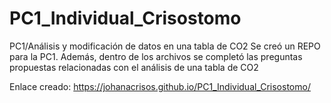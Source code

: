 # PC1_Individual_Crisostomo
PC1/Análisis y modificación de datos en una tabla de CO2
Se creó un REPO para la PC1. Además, dentro de los archivos se completó las preguntas propuestas relacionadas con el análisis de una tabla de CO2

Enlace creado:  https://johanacrisos.github.io/PC1_Individual_Crisostomo/

